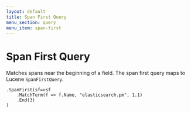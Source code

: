 ```yaml
---
layout: default
title: Span First Query
menu_section: query
menu_item: span-first
---
```



# Span First Query
Matches spans near the beginning of a field. The span first query maps to Lucene `SpanFirstQuery`. 

	.SpanFirst(sf=>sf
		.MatchTerm(f => f.Name, "elasticsearch.pm", 1.1)
		.End(3)
	)
